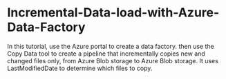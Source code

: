 # Incremental-Data-load-with-Azure-Data-Factory
In this tutorial, use the Azure portal to create a data factory. then use the Copy Data tool to create a pipeline that incrementally copies new and changed files only, from Azure Blob storage to Azure Blob storage. It uses LastModifiedDate to determine which files to copy.
